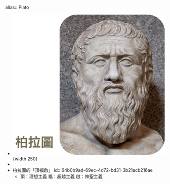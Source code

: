 alias:: Plato

- ![image.png](../assets/image_1689301356135_0.png){width 250}
-
- 柏拉圖的「頂福啟」
  id:: 64b0b9ad-69ec-4d72-bd31-3b21acb216ae
	- 頂：理想主義
	  福：超越主義
	  啟：神聖主義